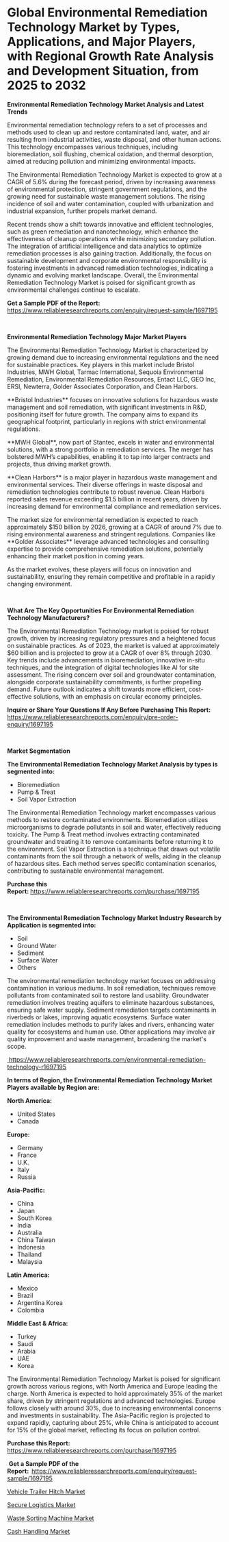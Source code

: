 <p><h1>Global Environmental Remediation Technology Market by Types, Applications, and Major Players, with Regional Growth Rate Analysis and Development Situation, from 2025 to 2032</h1></p><p><strong>Environmental Remediation Technology Market Analysis and Latest Trends</strong></p>
<p><p>Environmental remediation technology refers to a set of processes and methods used to clean up and restore contaminated land, water, and air resulting from industrial activities, waste disposal, and other human actions. This technology encompasses various techniques, including bioremediation, soil flushing, chemical oxidation, and thermal desorption, aimed at reducing pollution and minimizing environmental impacts.</p><p>The Environmental Remediation Technology Market is expected to grow at a CAGR of 5.6% during the forecast period, driven by increasing awareness of environmental protection, stringent government regulations, and the growing need for sustainable waste management solutions. The rising incidence of soil and water contamination, coupled with urbanization and industrial expansion, further propels market demand. </p><p>Recent trends show a shift towards innovative and efficient technologies, such as green remediation and nanotechnology, which enhance the effectiveness of cleanup operations while minimizing secondary pollution. The integration of artificial intelligence and data analytics to optimize remediation processes is also gaining traction. Additionally, the focus on sustainable development and corporate environmental responsibility is fostering investments in advanced remediation technologies, indicating a dynamic and evolving market landscape. Overall, the Environmental Remediation Technology Market is poised for significant growth as environmental challenges continue to escalate.</p></p>
<p><strong>Get a Sample PDF of the Report:&nbsp;</strong> <a href="https://www.reliableresearchreports.com/enquiry/request-sample/1697195?utm_campaign=120&utm_medium=2&utm_source=Github&utm_content=ia&utm_term=08012025&utm_id=environmental-remediation-technology">https://www.reliableresearchreports.com/enquiry/request-sample/1697195</a></p>
<p>&nbsp;</p>
<p><strong>Environmental Remediation Technology Major Market Players</strong></p>
<p><p>The Environmental Remediation Technology Market is characterized by growing demand due to increasing environmental regulations and the need for sustainable practices. Key players in this market include Bristol Industries, MWH Global, Tarmac International, Sequoia Environmental Remediation, Environmental Remediation Resources, Entact LLC, GEO Inc, ERSI, Newterra, Golder Associates Corporation, and Clean Harbors.</p><p>**Bristol Industries** focuses on innovative solutions for hazardous waste management and soil remediation, with significant investments in R&D, positioning itself for future growth. The company aims to expand its geographical footprint, particularly in regions with strict environmental regulations.</p><p>**MWH Global**, now part of Stantec, excels in water and environmental solutions, with a strong portfolio in remediation services. The merger has bolstered MWH’s capabilities, enabling it to tap into larger contracts and projects, thus driving market growth.</p><p>**Clean Harbors** is a major player in hazardous waste management and environmental services. Their diverse offerings in waste disposal and remediation technologies contribute to robust revenue. Clean Harbors reported sales revenue exceeding $1.5 billion in recent years, driven by increasing demand for environmental compliance and remediation services.</p><p>The market size for environmental remediation is expected to reach approximately $150 billion by 2026, growing at a CAGR of around 7% due to rising environmental awareness and stringent regulations. Companies like **Golder Associates** leverage advanced technologies and consulting expertise to provide comprehensive remediation solutions, potentially enhancing their market position in coming years.</p><p>As the market evolves, these players will focus on innovation and sustainability, ensuring they remain competitive and profitable in a rapidly changing environment.</p></p>
<p>&nbsp;</p>
<p><strong>What Are The Key Opportunities For Environmental Remediation Technology Manufacturers?</strong></p>
<p><p>The Environmental Remediation Technology market is poised for robust growth, driven by increasing regulatory pressures and a heightened focus on sustainable practices. As of 2023, the market is valued at approximately $60 billion and is projected to grow at a CAGR of over 8% through 2030. Key trends include advancements in bioremediation, innovative in-situ techniques, and the integration of digital technologies like AI for site assessment. The rising concern over soil and groundwater contamination, alongside corporate sustainability commitments, is further propelling demand. Future outlook indicates a shift towards more efficient, cost-effective solutions, with an emphasis on circular economy principles.</p></p>
<p><strong>Inquire or Share Your Questions If Any Before Purchasing This Report:</strong> <a href="https://www.reliableresearchreports.com/enquiry/pre-order-enquiry/1697195?utm_campaign=120&utm_medium=2&utm_source=Github&utm_content=ia&utm_term=08012025&utm_id=environmental-remediation-technology">https://www.reliableresearchreports.com/enquiry/pre-order-enquiry/1697195</a></p>
<p>&nbsp;</p>
<p><strong>Market Segmentation</strong></p>
<p><strong>The Environmental Remediation Technology Market Analysis by types is segmented into:</strong></p>
<p><ul><li>Bioremediation</li><li>Pump & Treat</li><li>Soil Vapor Extraction</li></ul></p>
<p><p>The Environmental Remediation Technology market encompasses various methods to restore contaminated environments. Bioremediation utilizes microorganisms to degrade pollutants in soil and water, effectively reducing toxicity. The Pump & Treat method involves extracting contaminated groundwater and treating it to remove contaminants before returning it to the environment. Soil Vapor Extraction is a technique that draws out volatile contaminants from the soil through a network of wells, aiding in the cleanup of hazardous sites. Each method serves specific contamination scenarios, contributing to sustainable environmental management.</p></p>
<p><strong>Purchase this Report:&nbsp;</strong><a href="https://www.reliableresearchreports.com/purchase/1697195?utm_campaign=120&utm_medium=2&utm_source=Github&utm_content=ia&utm_term=08012025&utm_id=environmental-remediation-technology">https://www.reliableresearchreports.com/purchase/1697195</a></p>
<p>&nbsp;</p>
<p><strong>The Environmental Remediation Technology Market Industry Research by Application is segmented into:</strong></p>
<p><ul><li>Soil</li><li>Ground Water</li><li>Sediment</li><li>Surface Water</li><li>Others</li></ul></p>
<p><p>The environmental remediation technology market focuses on addressing contamination in various mediums. In soil remediation, techniques remove pollutants from contaminated soil to restore land usability. Groundwater remediation involves treating aquifers to eliminate hazardous substances, ensuring safe water supply. Sediment remediation targets contaminants in riverbeds or lakes, improving aquatic ecosystems. Surface water remediation includes methods to purify lakes and rivers, enhancing water quality for ecosystems and human use. Other applications may involve air quality improvement and waste management, broadening the market's scope.</p></p>
<p><a href="https://www.reliableresearchreports.com/environmental-remediation-technology-r1697195?utm_campaign=120&utm_medium=2&utm_source=Github&utm_content=ia&utm_term=08012025&utm_id=environmental-remediation-technology">&nbsp;https://www.reliableresearchreports.com/environmental-remediation-technology-r1697195</a></p>
<p><strong>In terms of Region, the Environmental Remediation Technology Market Players available by Region are:</strong></p>
<p>
    <p> <strong> North America: </strong>
        <ul>
            <li>United States</li>
            <li>Canada</li>
        </ul>
        </p> 
    <p> <strong> Europe: </strong>
        <ul>
            <li>Germany</li>
            <li>France</li>
            <li>U.K.</li>
            <li>Italy</li>
            <li>Russia</li>
        </ul>
        </p> 
    <p> <strong> Asia-Pacific: </strong>
        <ul>
            <li>China</li>
            <li>Japan</li>
            <li>South Korea</li>
            <li>India</li>
            <li>Australia</li>
            <li>China Taiwan</li>
            <li>Indonesia</li>
            <li>Thailand</li>
            <li>Malaysia</li>
        </ul>
        </p> 
    <p> <strong> Latin America: </strong>
        <ul>
            <li>Mexico</li>
            <li>Brazil</li>
            <li>Argentina Korea</li>
            <li>Colombia</li>
        </ul>
        </p> 
    <p> <strong> Middle East & Africa: </strong>
        <ul>
            <li>Turkey</li>
            <li>Saudi</li>
            <li>Arabia</li>
            <li>UAE</li>
            <li>Korea</li>
        </ul>
    </p>
    </p>
<p><p>The Environmental Remediation Technology Market is poised for significant growth across various regions, with North America and Europe leading the charge. North America is expected to hold approximately 35% of the market share, driven by stringent regulations and advanced technologies. Europe follows closely with around 30%, due to increasing environmental concerns and investments in sustainability. The Asia-Pacific region is projected to expand rapidly, capturing about 25%, while China is anticipated to account for 15% of the global market, reflecting its focus on pollution control.</p></p>
<p><strong>Purchase this Report: </strong><a href="https://www.reliableresearchreports.com/purchase/1697195?utm_campaign=120&utm_medium=2&utm_source=Github&utm_content=ia&utm_term=08012025&utm_id=environmental-remediation-technology">https://www.reliableresearchreports.com/purchase/1697195</a></p>
<p>&nbsp;<strong>Get a Sample PDF of the Report:&nbsp;&nbsp;</strong><a href="https://www.reliableresearchreports.com/enquiry/request-sample/1697195?utm_campaign=120&utm_medium=2&utm_source=Github&utm_content=ia&utm_term=08012025&utm_id=environmental-remediation-technology">https://www.reliableresearchreports.com/enquiry/request-sample/1697195</a></p>
<p><strong></strong></p>
<p><p><a href="https://github.com/joannesouthgate/Market-Research-Report-List-5/blob/main/vehicle-trailer-hitch-market.md?utm_campaign=120&utm_medium=2&utm_source=Github&utm_content=ia&utm_term=08012025&utm_id=environmental-remediation-technology">Vehicle Trailer Hitch Market</a></p><p><a href="https://github.com/DianaWilson796/Market-Research-Report-List-1/blob/main/secure-logistics-market.md?utm_campaign=120&utm_medium=2&utm_source=Github&utm_content=ia&utm_term=08012025&utm_id=environmental-remediation-technology">Secure Logistics Market</a></p><p><a href="https://github.com/maclarensidney/Market-Research-Report-List-1/blob/main/waste-sorting-machine-market.md?utm_campaign=120&utm_medium=2&utm_source=Github&utm_content=ia&utm_term=08012025&utm_id=environmental-remediation-technology">Waste Sorting Machine Market</a></p><p><a href="https://github.com/sofayahoo2023/Market-Research-Report-List-6/blob/main/cash-handling-market.md?utm_campaign=120&utm_medium=2&utm_source=Github&utm_content=ia&utm_term=08012025&utm_id=environmental-remediation-technology">Cash Handling Market</a></p></p>